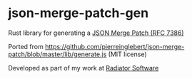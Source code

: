 # json-merge-patch-gen

Rust library for generating a [JSON Merge Patch (RFC 7386)](https://datatracker.ietf.org/doc/html/rfc7386)

Ported from https://github.com/pierreinglebert/json-merge-patch/blob/master/lib/generate.js (MIT license)

Developed as part of my work at [Radiator Software](https://github.com/radiator-software)
